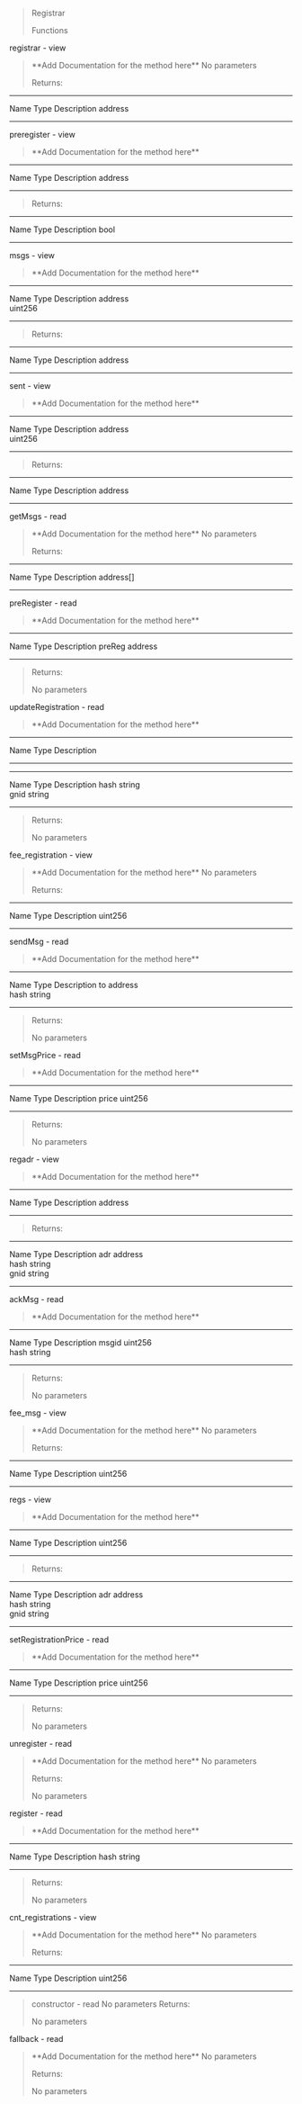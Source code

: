 > Registrar
>
> Functions

registrar - view

> \*\*Add Documentation for the method here\*\* No parameters
>
> Returns:

  ------ --------- -------------
  Name   Type      Description
         address   
  ------ --------- -------------

preregister - view

> \*\*Add Documentation for the method here\*\*

  ------ --------- -------------
  Name   Type      Description
         address   
  ------ --------- -------------

> Returns:

  ------ ------ -------------
  Name   Type   Description
         bool   
  ------ ------ -------------

msgs - view

> \*\*Add Documentation for the method here\*\*

  ------ --------- -------------
  Name   Type      Description
         address   
         uint256   
  ------ --------- -------------

> Returns:

  ------ --------- -------------
  Name   Type      Description
         address   
  ------ --------- -------------

sent - view

> \*\*Add Documentation for the method here\*\*

  ------ --------- -------------
  Name   Type      Description
         address   
         uint256   
  ------ --------- -------------

> Returns:

  ------ --------- -------------
  Name   Type      Description
         address   
  ------ --------- -------------

getMsgs - read

> \*\*Add Documentation for the method here\*\* No parameters
>
> Returns:

  ------ ------------- -------------
  Name   Type          Description
         address\[\]   
  ------ ------------- -------------

preRegister - read

> \*\*Add Documentation for the method here\*\*

  -------- --------- -------------
  Name     Type      Description
  preReg   address   
  -------- --------- -------------

> Returns:
>
> No parameters

updateRegistration - read

> \*\*Add Documentation for the method here\*\*

  ------ ------ -------------
  Name   Type   Description
  ------ ------ -------------

  ------ -------- -------------
  Name   Type     Description
  hash   string   
  gnid   string   
  ------ -------- -------------

> Returns:
>
> No parameters

fee\_registration - view

> \*\*Add Documentation for the method here\*\* No parameters
>
> Returns:

  ------ --------- -------------
  Name   Type      Description
         uint256   
  ------ --------- -------------

sendMsg - read

> \*\*Add Documentation for the method here\*\*

  ------ --------- -------------
  Name   Type      Description
  to     address   
  hash   string    
  ------ --------- -------------

> Returns:
>
> No parameters

setMsgPrice - read

> \*\*Add Documentation for the method here\*\*

  ------- --------- -------------
  Name    Type      Description
  price   uint256   
  ------- --------- -------------

> Returns:
>
> No parameters

regadr - view

> \*\*Add Documentation for the method here\*\*

  ------ --------- -------------
  Name   Type      Description
         address   
  ------ --------- -------------

> Returns:

  ------ --------- -------------
  Name   Type      Description
  adr    address   
  hash   string    
  gnid   string    
  ------ --------- -------------

ackMsg - read

> \*\*Add Documentation for the method here\*\*

  ------- --------- -------------
  Name    Type      Description
  msgid   uint256   
  hash    string    
  ------- --------- -------------

> Returns:
>
> No parameters

fee\_msg - view

> \*\*Add Documentation for the method here\*\* No parameters
>
> Returns:

  ------ --------- -------------
  Name   Type      Description
         uint256   
  ------ --------- -------------

regs - view

> \*\*Add Documentation for the method here\*\*

  ------ --------- -------------
  Name   Type      Description
         uint256   
  ------ --------- -------------

> Returns:

  ------ --------- -------------
  Name   Type      Description
  adr    address   
  hash   string    
  gnid   string    
  ------ --------- -------------

setRegistrationPrice - read

> \*\*Add Documentation for the method here\*\*

  ------- --------- -------------
  Name    Type      Description
  price   uint256   
  ------- --------- -------------

> Returns:
>
> No parameters

unregister - read

> \*\*Add Documentation for the method here\*\* No parameters
>
> Returns:
>
> No parameters

register - read

> \*\*Add Documentation for the method here\*\*

  ------ -------- -------------
  Name   Type     Description
  hash   string   
  ------ -------- -------------

> Returns:
>
> No parameters

cnt\_registrations - view

> \*\*Add Documentation for the method here\*\* No parameters
>
> Returns:

  ------ --------- -------------
  Name   Type      Description
         uint256   
  ------ --------- -------------

> constructor - read No parameters Returns:
>
> No parameters

fallback - read

> \*\*Add Documentation for the method here\*\* No parameters
>
> Returns:
>
> No parameters
